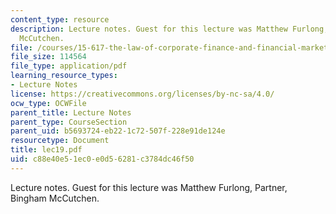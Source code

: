 ```yaml
---
content_type: resource
description: Lecture notes. Guest for this lecture was Matthew Furlong, Partner, Bingham
  McCutchen.
file: /courses/15-617-the-law-of-corporate-finance-and-financial-markets-spring-2004/c88e40e51ec0e0d56281c3784dc46f50_lec19.pdf
file_size: 114564
file_type: application/pdf
learning_resource_types:
- Lecture Notes
license: https://creativecommons.org/licenses/by-nc-sa/4.0/
ocw_type: OCWFile
parent_title: Lecture Notes
parent_type: CourseSection
parent_uid: b5693724-eb22-1c72-507f-228e91de124e
resourcetype: Document
title: lec19.pdf
uid: c88e40e5-1ec0-e0d5-6281-c3784dc46f50
---
```

Lecture notes. Guest for this lecture was Matthew Furlong, Partner, Bingham McCutchen.